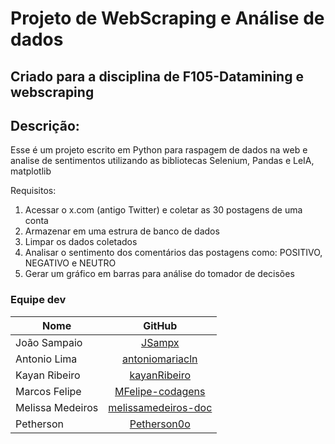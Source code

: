 # Projeto de WebScraping e Análise de dados

## Criado para a disciplina de F105-Datamining e webscraping


## Descrição: 

Esse é um projeto escrito em Python para raspagem de dados na 
web e analise de sentimentos utilizando as bibliotecas Selenium, Pandas e 
LeIA, matplotlib

Requisitos:
1. Acessar o x.com (antigo Twitter) e coletar as 30 postagens de uma conta
2. Armazenar em uma estrura de banco de dados
3. Limpar os dados coletados
4. Analisar o sentimento dos comentários das postagens como: POSITIVO, NEGATIVO e NEUTRO
5. Gerar um gráfico em barras para análise do tomador de decisões



### Equipe dev
| Nome          |               GitHub                |
|---------------|:-----------------------------------:|
| João Sampaio  | [JSampx](https://github.com/JSampx) |
| Antonio Lima  | [antoniomariacln](https://github.com/antoniomariacln)
| Kayan Ribeiro | [kayanRibeiro](https://github.com/kayanRibeiro)
| Marcos Felipe |[MFelipe-codagens ](https://github.com/MFelipe-codagens)
| Melissa Medeiros | [melissamedeiros-doc](https://github.com/melissamedeiros-doc)
| Petherson | [Petherson0o](https://github.com/Petherson0o)
